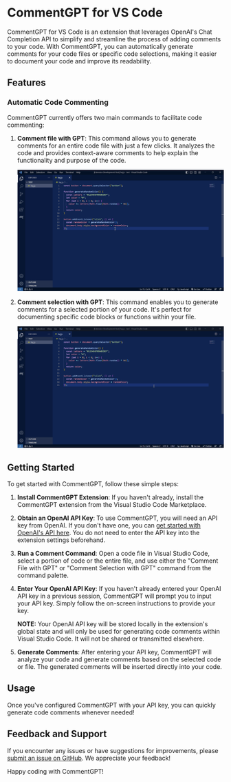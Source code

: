 # CommentGPT for VS Code

CommentGPT for VS Code is an extension that leverages OpenAI's Chat Completion API to simplify and streamline the process of adding comments to your code. With CommentGPT, you can automatically generate comments for your code files or specific code selections, making it easier to document your code and improve its readability.

## Features

### Automatic Code Commenting

CommentGPT currently offers two main commands to facilitate code commenting:

1. **Comment file with GPT**: This command allows you to generate comments for an entire code file with just a few clicks. It analyzes the code and provides context-aware comments to help explain the functionality and purpose of the code.

   ![Comment File with GPT](https://github.com/eflisback/CommentGPT-for-VS-Code/raw/main/assets/images/Code_qIpH8fMKSB.gif)

2. **Comment selection with GPT**: This command enables you to generate comments for a selected portion of your code. It's perfect for documenting specific code blocks or functions within your file.

   ![Comment Selection with GPT](https://github.com/eflisback/CommentGPT-for-VS-Code/raw/main/assets/images/Code_VJUYhr9kbg.gif)

## Getting Started

To get started with CommentGPT, follow these simple steps:

1. **Install CommentGPT Extension**: If you haven't already, install the CommentGPT extension from the Visual Studio Code Marketplace.

2. **Obtain an OpenAI API Key**: To use CommentGPT, you will need an API key from OpenAI. If you don't have one, you can [get started with OpenAI's API here](https://openai.com/blog/openai-api). You do not need to enter the API key into the extension settings beforehand.

3. **Run a Comment Command**: Open a code file in Visual Studio Code, select a portion of code or the entire file, and use either the "Comment File with GPT" or "Comment Selection with GPT" command from the command palette.

4. **Enter Your OpenAI API Key**: If you haven't already entered your OpenAI API key in a previous session, CommentGPT will prompt you to input your API key. Simply follow the on-screen instructions to provide your key.

   **NOTE:** Your OpenAI API key will be stored locally in the extension's global state and will only be used for generating code comments within Visual Studio Code. It will not be shared or transmitted elsewhere.

5. **Generate Comments**: After entering your API key, CommentGPT will analyze your code and generate comments based on the selected code or file. The generated comments will be inserted directly into your code.

## Usage

Once you've configured CommentGPT with your API key, you can quickly generate code comments whenever needed!

## Feedback and Support

If you encounter any issues or have suggestions for improvements, please [submit an issue on GitHub](https://github.com/eflisback/CommentGPT-for-VS-Code/issues). We appreciate your feedback!

Happy coding with CommentGPT!
